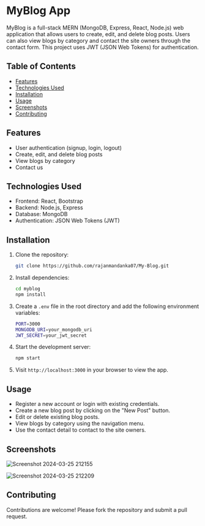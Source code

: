 # MyBlog App

MyBlog is a full-stack MERN (MongoDB, Express, React, Node.js) web application that allows users to create, edit, and delete blog posts. Users can also view blogs by category and contact the site owners through the contact form. This project uses JWT (JSON Web Tokens) for authentication.

## Table of Contents

- [Features](#features)
- [Technologies Used](#technologies-used)
- [Installation](#installation)
- [Usage](#usage)
- [Screenshots](#screenshots)
- [Contributing](#contributing)

## Features

- User authentication (signup, login, logout)
- Create, edit, and delete blog posts
- View blogs by category
- Contact us

## Technologies Used

- Frontend: React, Bootstrap
- Backend: Node.js, Express
- Database: MongoDB
- Authentication: JSON Web Tokens (JWT)

## Installation

1. Clone the repository:

   ```bash
   git clone https://github.com/rajanmandanka07/My-Blog.git
   ```

2. Install dependencies:

   ```bash
   cd myblog
   npm install
   ```

3. Create a `.env` file in the root directory and add the following environment variables:

   ```bash
   PORT=3000
   MONGODB_URI=your_mongodb_uri
   JWT_SECRET=your_jwt_secret
   ```

4. Start the development server:

   ```bash
   npm start
   ```

5. Visit `http://localhost:3000` in your browser to view the app.

## Usage

- Register a new account or login with existing credentials.
- Create a new blog post by clicking on the "New Post" button.
- Edit or delete existing blog posts.
- View blogs by category using the navigation menu.
- Use the contact detail to contact to the site owners.

## Screenshots

![Screenshot 2024-03-25 212155](https://github.com/rajanmandanka07/My-Blog/assets/119439834/58f7c849-d3d1-4a85-9fe3-05edec7c66ab)

![Screenshot 2024-03-25 212209](https://github.com/rajanmandanka07/My-Blog/assets/119439834/d5c0904a-28b6-4605-ad50-37185c65eef5)

## Contributing

Contributions are welcome! Please fork the repository and submit a pull request.
